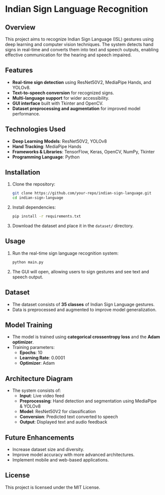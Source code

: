 # Indian Sign Language Recognition

## Overview
This project aims to recognize Indian Sign Language (ISL) gestures using deep learning and computer vision techniques. The system detects hand signs in real-time and converts them into text and speech outputs, enabling effective communication for the hearing and speech impaired.

## Features
- **Real-time sign detection** using ResNet50V2, MediaPipe Hands, and YOLOv8.
- **Text-to-speech conversion** for recognized signs.
- **Multi-language support** for wider accessibility.
- **GUI interface** built with Tkinter and OpenCV.
- **Dataset preprocessing and augmentation** for improved model performance.

## Technologies Used
- **Deep Learning Models**: ResNet50V2, YOLOv8
- **Hand Tracking**: MediaPipe Hands
- **Frameworks & Libraries**: TensorFlow, Keras, OpenCV, NumPy, Tkinter
- **Programming Language**: Python

## Installation
1. Clone the repository:
   ```sh
   git clone https://github.com/your-repo/indian-sign-language.git
   cd indian-sign-language
   ```
2. Install dependencies:
   ```sh
   pip install -r requirements.txt
   ```
3. Download the dataset and place it in the `dataset/` directory.

## Usage
1. Run the real-time sign language recognition system:
   ```sh
   python main.py
   ```
2. The GUI will open, allowing users to sign gestures and see text and speech output.

## Dataset
- The dataset consists of **35 classes** of Indian Sign Language gestures.
- Data is preprocessed and augmented to improve model generalization.

## Model Training
- The model is trained using **categorical crossentropy loss** and the **Adam optimizer**.
- Training parameters:
  - **Epochs**: 10
  - **Learning Rate**: 0.0001
  - **Optimizer**: Adam

## Architecture Diagram
- The system consists of:
  - **Input**: Live video feed
  - **Preprocessing**: Hand detection and segmentation using MediaPipe & YOLOv8
  - **Model**: ResNet50V2 for classification
  - **Conversion**: Predicted text converted to speech
  - **Output**: Displayed text and audio feedback

## Future Enhancements
- Increase dataset size and diversity.
- Improve model accuracy with more advanced architectures.
- Implement mobile and web-based applications.

## License
This project is licensed under the MIT License.

